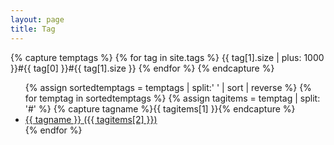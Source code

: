 ```yaml
---
layout: page
title: Tag
---
```


{% capture temptags %}
  {% for tag in site.tags %}
    {{ tag[1].size | plus: 1000 }}#{{ tag[0] }}#{{ tag[1].size }}
  {% endfor %}
{% endcapture %}

<ul class="tag-search">
{% assign sortedtemptags = temptags | split:' ' | sort | reverse %}
{% for temptag in sortedtemptags %}
  {% assign tagitems = temptag | split: '#' %}
  {% capture tagname %}{{ tagitems[1] }}{% endcapture %}
  <li>
      <a href="/tag/{{ tagname }}">
        {{ tagname }} ({{ tagitems[2] }})
      </a>
  </li>
{% endfor %}
</ul>
